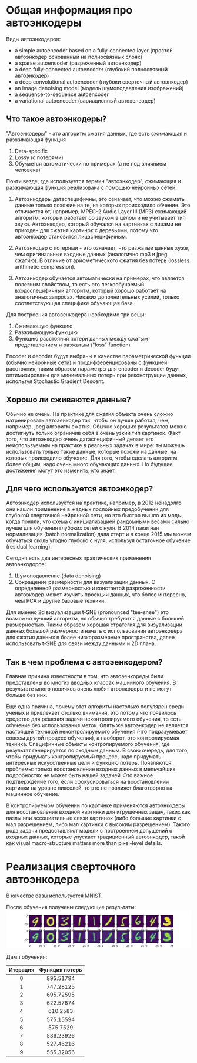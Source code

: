 # Общая информация про автоэнкодеры

Виды автоэнкодеров:
* a simple autoencoder based on a fully-connected layer
(простой автоэнкодер основанный на полносвязных слоях)
* a sparse autoencoder (разреженный автоэнкодер)
* a deep fully-connected autoencoder (глубокий полносвязный автоэнкодер)
* a deep convolutional autoencoder (глубоки сверточный автоэнкодер)
* an image denoising model (модель шумоподавления изображений)
* a sequence-to-sequence autoencoder
* a variational autoencoder (вариационный автоэенводер)

## Что такое автоэнкодеры?

"Автоэнкодеры" - это алгоритм сжатия данных, где есть сжимающая и разжимающая
функция
1. Data-specific
2. Lossy (с потерями)
3. Обучается автоматически по примерах (а не под влиянием человека)

Почти везде, где используется термин "автоэнкодер",
сжимающая и разжимающая функция реализована с помощью нейронных сетей.

1. Автоэнкодеры датаспецифичны, это означает, что можно сжимать данные
только похожие на те, на которых происходило обчение. Это отличается от,
например, MPEG-2 Audio Layer III (MP3) сжимающий алгоритм, который работает
со звуком в целом и не учитывает тип звука. Автоэнкодер, который обучался
на картинках с лицами не пригоден для сжатия картинок с деревьями, потому что
автоэнкодер становится лицаспецифичным.

2. Автоэнкодер с потерями - это означает, что разжатые данные хуже, чем
оригинальные входные данных (аналогично mp3 и jpeg сжатию). В отличие от
арифметического сжатия без потерь (lossless arithmetic compression).

3. Автоэнкодер обучается автоматически на примерах, что является полезным
свойством, то есть это легкообучаемый входоспецифичный алгоритм, который
хорошо работает на аналогичных запросах. Никаких дополнительных усилий,
только соответствующая специфике обучающая база.

Для построения автоэенкодера необходимо три вещи:
1. Сжимающую функцию
2. Разжимающую функцию
3. Функцию расстояния потери данных между сжатым представлением и разжатым
("loss" function)

Encoder и decoder будут выбраны в качестве параметрической функции (обычно
нейронные сети) и продифференцированы с функцией расстояния, таким образом
параметры для encoder и decoder будут оптимизированы для минимальных потерь
при реконструкции данных, используя Stochastic Gradient Descent.

## Хорошо ли сживаются данные?

Обычно не очень. На практике для сжатия объекта очень сложно натренировать
автоэенкодер так, чтобы он лучше работал, чем, например, jpeg алгоритм сжатия.
Обычно хороших результатов можно достигнуть только ограничив себя в очень
узкий тип картинок. Факт того, что автоэнкодер очень датаспецифичный делает
его неиспользуемым на практике в реальных задачах в мире: ты можешь использовать
только такие данные, которые похожи на данные, на которых происходило обучение.
Для того, чтобы сделать алгоритм более общим, надо очень много обучающих данных.
Но будущие достижения могут это изменить, кто знает.

## Для чего используется автоэнкодер?

Автоэнкодер используется на практике, например, в 2012 ненадолго они нашли применение
в жадных послойных предобучении для глубокой сверточной нейронной сети, но
это быстро вышло из моды, когда поняли, что схема с инициализацией
рандомными весами сильно лучше для обучения глубоких сетей с нуля. В 2014
пакетная нормализация (batch normalization) дала старт 
и в конце 2015 мы можем обучаться сколь угодно глубоко с нуля, используя
остаточное обучение (residual learning).

Сегодня есть два интересных практических применения автоэнкодоров:
1. Шумоподавление (data denoising) 
2. Сокращение размерности для визуализации данных. С определенной размерностью
и константой разряженности автоэкодер может изучить проекции данных, что
более интересно, чем PCA и другие базовые техники.

Для именно 2d визуализации t-SNE (pronounced "tee-snee") это возможно лучший
алгоритм, но обычно требуются данные с большей размерностью. Таким образом
хорошая стратегия для визуализации данных большой размерности начать с
использования автоэнкодера для сжатия данных в более низкоразмерные
пространства, далее использовать t-SNE для связи между данными и
2D плана.

## Так в чем проблема с автоэенкодером?
Главная причина известности в том, что автоэенкореды были представлены
во многих вводных классах машинного обучения. В результате много новичков
очень любят атоэнкодеры и не могут больше без них. 

Еще одна причина, почему этот алгоритм настолько популярен среди ученых и
привлекает столько внимания, это потому что появилось средство для решения
задачи неконтролируемого обучения, то есть обучение без использования
меток. Опять же автоэнкодер не является настоящей техникой неконтролируемого
обучения (что подразумевает совсем другой процесс обучения), а наоборот,
это контролируемая техника. Специфичные объекты контролируемого обучения, где
результат генерируется по сходным данным. В свою очередь, для того, чтобы
придумать контролируемый процесс, надо придумать интересные искусственные цели
и функцию потерь. Появляются проблемы: только восстановление входных
данных в мельчайших подробностях не может быть нашей задачей. Это важное подтверждение того, 
если сфокусироваться на
восстановлении картинки на уровне пикселей, то это не повлияет благотворно
на машинное обучение.

В контролируемом обучении по картинке применяются автоэнкодеры для
восстановления входной картинки для игрушечных задач, таких как пазлы или
ассоциативные связи картинок (либо большие картинки с мал разрешением, либо
мал картинки с высоким разрешением). Такого рода задачи предоставляют модели
с построением допущений о входных данных, которые упускает традиционный
автоэнкодер, такой как visual macro-structure matters more than pixel-level
details.

# Реализация сверточного автоэнкодера 

В качестве базы используется MNIST. 

После обучения получены следующие результаты: 
![](./resounces/result_1.png)

Дамп обучения: 

| Итерация | Функция потерь |
|:--------:|:--------------:|
|     0    |    895.51794   |
|     1    |    747.28125   |
|     2    |    695.72595   |
|     3    |    622.57874   |
|     4    |    610.2583    |
|     5    |    575.15594   |
|     6    |    575.7529    |
|     7    |    536.23926   |
|     8    |    527.46216   |
|     9    |    555.32056   |



